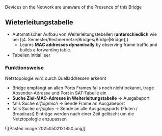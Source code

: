 Devices on the Network are unaware of the Presence of this Bridge
## Wieterleitungstabelle 
- Automatischer Aufbau von Weiterleitungstebellen (**unterschiedlich** wie bei [[4. Semester/Rechnernetze/Bridges/Bridge|Bridge]])
	- Learns **MAC addresses dynamically** by observing frame traffic and builds a forwarding table.
- Tabellen initial leer 
### Funktionsweise 
Netztopologie wird durch Quelladdressen erkennt
-  Bridge empfängt an allen Ports Frames falls noch nicht bekannt,  trage Absender-Adresse und Port in SAT-Tabelle ein
- **Suche Ziel-MAC-Adresse in Weiterleitungstabelle** → Ausgabeport
- falls Suche *erfolgreich* → Sende Frame an Ausgabeport
- falls Suche *erfolglos* → Sende an alle Ausgangsports  (Fluten / Broadcast)
Einträge werden nach einer Zeit gelöscht um die Netztopologie anzupassen

![[Pasted image 20250502121850.png]]
